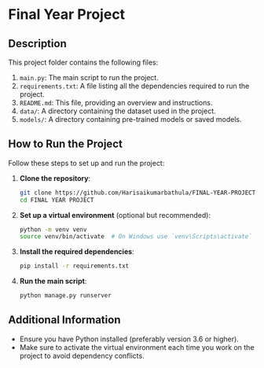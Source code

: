 # Final Year Project

## Description
This project folder contains the following files:

1. `main.py`: The main script to run the project.
2. `requirements.txt`: A file listing all the dependencies required to run the project.
3. `README.md`: This file, providing an overview and instructions.
4. `data/`: A directory containing the dataset used in the project.
5. `models/`: A directory containing pre-trained models or saved models.

## How to Run the Project

Follow these steps to set up and run the project:

1. **Clone the repository**:
    ```sh
    git clone https://github.com/Harisaikumarbathula/FINAL-YEAR-PROJECT.git
    cd FINAL YEAR PROJECT
    ```

2. **Set up a virtual environment** (optional but recommended):
    ```sh
    python -m venv venv
    source venv/bin/activate  # On Windows use `venv\Scripts\activate`
    ```

3. **Install the required dependencies**:
    ```sh
    pip install -r requirements.txt
    ```

4. **Run the main script**:
    ```sh
    python manage.py runserver
    ```

## Additional Information
- Ensure you have Python installed (preferably version 3.6 or higher).
- Make sure to activate the virtual environment each time you work on the project to avoid dependency conflicts.

